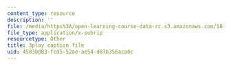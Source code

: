 ```yaml
---
content_type: resource
description: ''
file: /media/https%3A/open-learning-course-data-rc.s3.amazonaws.com/18-404j-theory-of-computation-fall-2020/4583bd83fcd552aeae54d87b356aca0c_N32bnUliSzo.vtt
file_type: application/x-subrip
resourcetype: Other
title: 3play caption file
uid: 4583bd83-fcd5-52ae-ae54-d87b356aca0c
---
```

